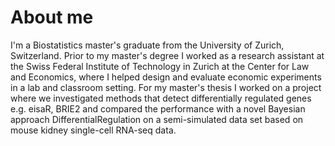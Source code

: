 # About me
I'm a Biostatistics master's graduate from the University of Zurich, Switzerland. Prior to my master's degree I worked as a research assistant at the Swiss Federal Institute of Technology in Zurich at the Center for Law and Economics, where I helped design and evaluate economic experiments in a lab and classroom setting. For my master's thesis I worked on a project where we investigated methods that detect differentially regulated genes e.g. eisaR, BRIE2 and compared the performance with a novel Bayesian approach DifferentialRegulation on a semi-simulated data set based on mouse kidney single-cell RNA-seq data.
